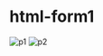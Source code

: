 # html-form1
![p1](https://github.com/codervipsingh/html-form1/assets/120233689/13d0991e-b976-4da5-9911-b0c6d27b5ada)
![p2](https://github.com/codervipsingh/html-form1/assets/120233689/bf4b0cba-dfa3-4811-ab9d-f5437f68f3c6)
